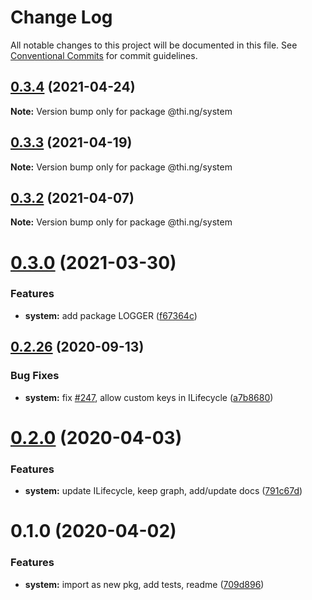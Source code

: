 # Change Log

All notable changes to this project will be documented in this file.
See [Conventional Commits](https://conventionalcommits.org) for commit guidelines.

## [0.3.4](https://github.com/thi-ng/umbrella/compare/@thi.ng/system@0.3.3...@thi.ng/system@0.3.4) (2021-04-24)

**Note:** Version bump only for package @thi.ng/system





## [0.3.3](https://github.com/thi-ng/umbrella/compare/@thi.ng/system@0.3.2...@thi.ng/system@0.3.3) (2021-04-19)

**Note:** Version bump only for package @thi.ng/system





## [0.3.2](https://github.com/thi-ng/umbrella/compare/@thi.ng/system@0.3.1...@thi.ng/system@0.3.2) (2021-04-07)

**Note:** Version bump only for package @thi.ng/system





# [0.3.0](https://github.com/thi-ng/umbrella/compare/@thi.ng/system@0.2.48...@thi.ng/system@0.3.0) (2021-03-30)


### Features

* **system:** add package LOGGER ([f67364c](https://github.com/thi-ng/umbrella/commit/f67364cb12f7a868e005a8f6ea7759d9fc03c216))





## [0.2.26](https://github.com/thi-ng/umbrella/compare/@thi.ng/system@0.2.25...@thi.ng/system@0.2.26) (2020-09-13)


### Bug Fixes

* **system:** fix [#247](https://github.com/thi-ng/umbrella/issues/247), allow custom keys in ILifecycle ([a7b8680](https://github.com/thi-ng/umbrella/commit/a7b86804255f22cbdbcaf128854ba615fb5cf20f))





# [0.2.0](https://github.com/thi-ng/umbrella/compare/@thi.ng/system@0.1.0...@thi.ng/system@0.2.0) (2020-04-03)


### Features

* **system:** update ILifecycle, keep graph, add/update docs ([791c67d](https://github.com/thi-ng/umbrella/commit/791c67d446c5fae041831a16b250b5cfd62312d0))





# 0.1.0 (2020-04-02)


### Features

* **system:** import as new pkg, add tests, readme ([709d896](https://github.com/thi-ng/umbrella/commit/709d896cee964dc876e1e53c95a3b77a00d8c433))
